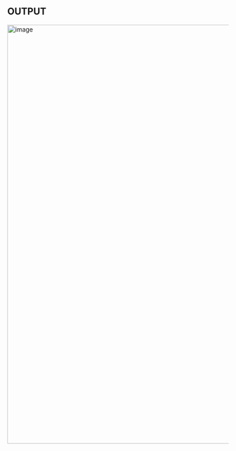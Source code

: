 ## OUTPUT

<img width="954" alt="image" src="https://github.com/mvharsh/Web-Technology/assets/111365320/a4c1936b-4945-4cd5-8473-c759be2ee28c">
